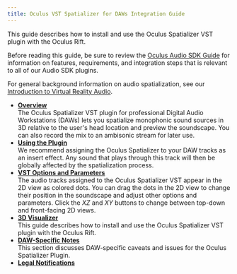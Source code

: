 ```yaml
---
title: Oculus VST Spatializer for DAWs Integration Guide
---
```

This guide describes how to install and use the Oculus Spatializer VST plugin with the Oculus Rift.

Before reading this guide, be sure to review the [Oculus Audio SDK Guide](/documentation/audiosdk/latest/concepts/book-audiosdk/ "This document describes how to install, configure, and use the Oculus Audio SDK.") for information on features, requirements, and integration steps that is relevant to all of our Audio SDK plugins.

For general background information on audio spatialization, see our [Introduction to Virtual Reality Audio](/documentation/audiosdk/latest/concepts/book-audio-intro/ "Welcome to audio development for virtual reality!").

* **[Overview](/documentation/audiosdk/latest/concepts/os-vst-overview/)**  
The Oculus Spatializer VST plugin for professional Digital Audio Workstations (DAWs) lets you spatialize monophonic sound sources in 3D relative to the user's head location and preview the soundscape. You can also record the mix to an ambisonic stream for later use. 
* **[Using the Plugin](/documentation/audiosdk/latest/concepts/os-vst-usage/)**  
We recommend assigning the Oculus Spatializer to your DAW tracks as an insert effect. Any sound that plays through this track will then be globally affected by the spatialization process.
* **[VST Options and Parameters](/documentation/audiosdk/latest/reference/os-vst-track-parameters/)**  
The audio tracks assigned to the Oculus Spatializer VST appear in the 2D view as colored dots. You can drag the dots in the 2D view to change their position in the soundscape and adjust other options and parameters. Click the *XZ* and *XY* buttons to change between top-down and front-facing 2D views.
* **[3D Visualizer](/documentation/audiosdk/latest/concepts/os-vst-visualizer/)**  
This guide describes how to install and use the Oculus Spatializer VST plugin with the Oculus Rift.
* **[DAW-Specific Notes](/documentation/audiosdk/latest/concepts/os-vst-daw/)**  
This section discusses DAW-specific caveats and issues for the Oculus Spatializer Plugin.
* **[Legal Notifications](/documentation/audiosdk/latest/concepts/os-vst-legal/)**  

